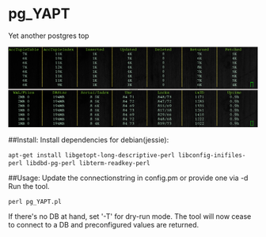 # pg_YAPT
Yet another postgres top

![alt tag](https://github.com/zesoup/pg_YAPT/blob/master/preview.png)


##Install:
Install dependencies for debian(jessie):

    apt-get install libgetopt-long-descriptive-perl libconfig-inifiles-perl libdbd-pg-perl libterm-readkey-perl


##Usage:
Update the connectionstring in config.pm or provide one via -d
Run the tool.

    perl pg_YAPT.pl


If there's no DB at hand, set '-T' for dry-run mode.
The tool will now cease to connect to a DB and preconfigured values are returned.


